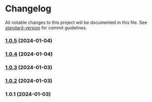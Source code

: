 # Changelog

All notable changes to this project will be documented in this file. See [standard-version](https://github.com/conventional-changelog/standard-version) for commit guidelines.

### [1.0.5](https://github.com/kevpmoore/webtask-splunk-logger/settings/compare/v1.0.4...v1.0.5) (2024-01-04)

### [1.0.4](https://github.com/kevpmoore/webtask-splunk-logger/settings/compare/v1.0.3...v1.0.4) (2024-01-04)

### [1.0.3](https://github.com/kevpmoore/webtask-splunk-logger/settings/compare/v1.0.2...v1.0.3) (2024-01-03)

### [1.0.2](https://github.com/kevpmoore/webtask-splunk-logger/settings/compare/v1.0.1...v1.0.2) (2024-01-03)

### 1.0.1 (2024-01-03)

